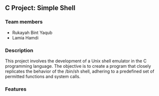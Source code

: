 ## C Project: Simple Shell

### Team members

- Rukayah Bint Yaqub
- Lamia Hamdi

### Description
This project involves the development of a Unix shell emulator in the C programming language.
The objective is to create a program that closely replicates the behavior of the /bin/sh shell, adhering to a predefined set of permitted functions and system calls.

### Features

